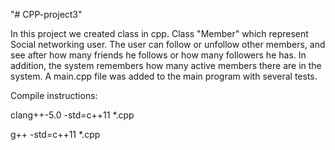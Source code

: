 "# CPP-project3" 


In this project we created class in cpp.
Class "Member" which represent Social networking user. The user can follow or unfollow other members, and see after how many friends he follows or how many followers he has.
In addition, the system remembers how many active members there are in the system.
A main.cpp file was added to the main program with several tests. 



Compile instructions:

clang++-5.0 -std=c++11 *.cpp

g++ -std=c++11 *.cpp
